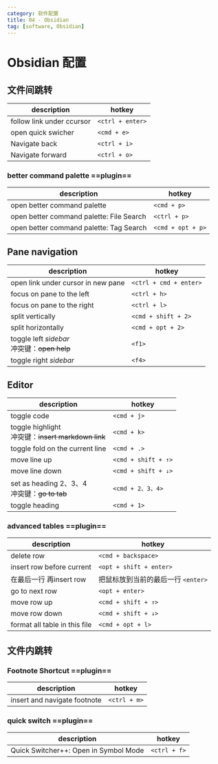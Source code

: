 ```yaml
---
category: 软件配置
title: 04 - Obsidian
tag: [software, Obsidian]
---
```

# Obsidian 配置
## 文件间跳转
| description               | hotkey           |
| ------------------------- | ---------------- |
| follow link under ccursor | `<ctrl + enter>` |
| open quick swicher        | `<cmd + e>`      |
| Navigate back             | `<ctrl + i>`     |
| Navigate forward          | `<ctrl + o>`     |
### better command palette ==plugin==
| description                              | hotkey              |
| ---------------------------------------- | ------------------- |
| open better command palette              | `<cmd + p>` |
| open better command palette: File Search | `<ctrl + p>`        |
| open better command palette: Tag Search  | `<cmd + opt + p>`   |
## Pane  navigation
| description                                           | hotkey                 |
| ----------------------------------------------------- | ---------------------- |
| open link under cursor in new pane                    | `<ctrl + cmd + enter>` |
| focus on pane to the left                             | `<ctrl + h>`           |
| focus on pane to the right                            | `<ctrl + l>`           |
| split vertically                                      | `<cmd + shift + 2>`    |
| split horizontally                                    | `<cmd + opt + 2>`      |
| toggle left *sidebar*  <br/> 冲突键：<s>open help</s> | `<f1>`                 |
| toggle right *sidebar*                                | `<f4>`                 |
## Editor
| description                                                  | hotkey              |
| ------------------------------------------------------------ | ------------------- |
| toggle code                                                  | `<cmd + j>`         |
| toggle highlight   <br/> 冲突键：<s>insert markdown link</s> | `<cmd + k>`         |
| toggle fold on the current line                              | `<cmd + .>`         |
| move line up                                                 | `<cmd + shift + ↑>` |
| move line down                                               | `<cmd + shift + ↓>` |
| set as heading 2、3、4     <br/> 冲突键：<s>go to tab</s>    | `<cmd + 2、3、4>`   |
| toggle heading                                               | `<cmd + 1>`         |
 
 ### advanced tables ==plugin==
 | description                   | hotkey                             |
 | ----------------------------- | ---------------------------------- |
 | delete row                    | `<cmd + backspace>`                |
 | insert row before current     | `<opt + shift + enter>`            |
 | 在最后一行 再insert row       | 把鼠标放到当前的最后一行 `<enter>` |
 | go to next row                | `<opt + enter>`                    |
 | move row up                   | `<cmd + shift + ↑>`                |
 | move row down                 | `<cmd + shift + ↓>`                |
 | format all table in this file | `<cmd + opt + l>`                  |
## 文件内跳转
### Footnote Shortcut ==plugin==
 | description                  | hotkey       |
 | ---------------------------- | ------------ |
 | insert and navigate footnote | `<ctrl + m>` |
###  quick switch ==plugin==
| description                           | hotkey       |
| ------------------------------------- | ------------ |
| Quick Switcher++: Open in Symbol Mode | `<ctrl + f>` |
